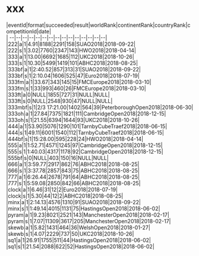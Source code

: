 # xxx


|eventId|format|succeeded|result|worldRank|continentRank|countryRank|competitionId|date|  
|	--|--|--|--|--|--|--|--|--|--|--|--|--|--|--|  
|222|a|1|4.91|8188|2291|158|SUAO2018|2018-09-22|  
|222|s|1|3.02|7760|2347|143|HWO2018|2018-04-14|  
|333|a|1|13.00|6692|1685|112|UKC2018|2018-10-26|  
|333|s|1|10.30|5499|1419|101|ABHC2018|2018-08-25|  
|333bf|a|1|2:40.52|857|313|31|SUAO2018|2018-09-22|  
|333bf|s|1|2:10.04|1606|525|47|Euro2018|2018-07-19|  
|333fm|a|1|33.67|343|145|15|FMCEurope2018|2018-03-10|  
|333fm|s|1|33|993|460|26|FMCEurope2018|2018-03-10|  
|333ft|a|0|NULL|1855|727|31|NULL|NULL|  
|333ft|s|0|NULL|2548|930|47|NULL|NULL|  
|333mbf|s|1|2/3 17:21.00|1402|564|39|PeterboroughOpen2018|2018-06-30|  
|333oh|a|1|27.84|7375|1821|111|CambridgeOpen2018|2018-12-15|  
|333oh|s|1|21.55|6394|1644|93|UKC2018|2018-10-26|  
|444|a|1|53.90|5076|1290|101|TarnbyCubeTraef2018|2018-06-15|  
|444|s|1|49.11|6001|1540|112|TarnbyCubeTraef2018|2018-06-15|  
|444bf|s|1|15:28.00|595|228|24|HWO2018|2018-04-14|  
|555|a|1|1:52.71|4571|1245|97|CambridgeOpen2018|2018-12-15|  
|555|s|1|1:40.03|4317|1178|92|CambridgeOpen2018|2018-12-15|  
|555bf|s|0|NULL|403|150|16|NULL|NULL|  
|666|a|1|3:59.77|2917|862|76|ABHC2018|2018-08-25|  
|666|s|1|3:37.78|2857|843|75|ABHC2018|2018-08-25|  
|777|a|1|6:26.44|2678|791|64|ABHC2018|2018-08-25|  
|777|s|1|5:59.08|2850|842|66|ABHC2018|2018-08-25|  
|clock|a|1|6.46|31|12|2|Euro2018|2018-07-19|  
|clock|s|1|5.30|44|12|2|ABHC2018|2018-08-25|  
|minx|a|1|2:14.13|4576|1310|91|SUAO2018|2018-09-22|  
|minx|s|1|1:49.14|4015|1131|75|HastingsOpen2018|2018-06-02|  
|pyram|a|1|9.23|8021|2521|143|ManchesterOpen2018|2018-02-17|  
|pyram|s|1|7.07|11309|3617|205|ManchesterOpen2018|2018-02-17|  
|skewb|a|1|5.82|1431|464|36|WelshOpen2018|2018-01-27|  
|skewb|s|1|4.07|2229|737|50|UKC2018|2018-10-26|  
|sq1|a|1|26.91|1755|511|44|HastingsOpen2018|2018-06-02|  
|sq1|s|1|21.54|2088|622|52|HastingsOpen2018|2018-06-02|  
